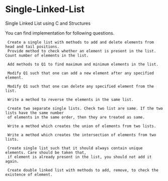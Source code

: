 # Single-Linked-List
Single Linked List using C and Structures


You can find implementation for following questions.




     Create a single list with methods to add and delete elements from head and tail positions.
     Provide method to check whether an element is present in the list. Count number of elements in the list.

     Add methods to Q1 to find maximum and minimum elements in the list.

     Modify Q1 such that one can add a new element after any specified element.

     Modify Q1 such that one can delete any specified element from the list.

     Write a method to reverse the elements in the same list.

     Create two separate single lists. Check two list are same. If the two lists have the same number
     of elements in the same order, then they are treated as same.

     Write a method which creates the union of elements from two lists.

     Write a method which creates the intersection of elements from two lists.

     Create single list such that it should always contain unique elements. Care should be taken that,
     if element is already present in the list, you should not add it again.

     Create double linked list with methods to add, remove, to check the existence of element.

